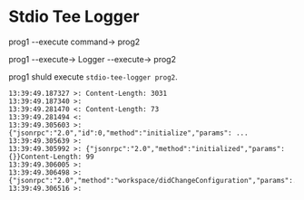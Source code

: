 # Stdio Tee Logger

prog1 --execute command-> prog2

prog1 --execute-> Logger --execute-> prog2

prog1 shuld execute `stdio-tee-logger prog2`.

```
13:39:49.187327 >: Content-Length: 3031
13:39:49.187340 >:
13:39:49.281470 <: Content-Length: 73
13:39:49.281494 <:
13:39:49.305603 >: {"jsonrpc":"2.0","id":0,"method":"initialize","params": ...
13:39:49.305639 >:
13:39:49.305992 >: {"jsonrpc":"2.0","method":"initialized","params":{}}Content-Length: 99
13:39:49.306005 >:
13:39:49.306498 >: {"jsonrpc":"2.0","method":"workspace/didChangeConfiguration","params":...
13:39:49.306516 >:
```
